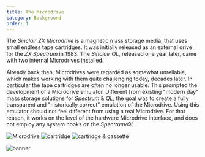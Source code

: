 ```yaml
---
title: The Microdrive
category: Background
order: 1
---
```



The *Sinclair ZX Microdrive* is a magnetic mass storage media, that uses small endless tape cartridges. It was initially released as an external drive for the *ZX Spectrum* in 1983. The *Sinclair QL*, released one year later, came with two internal Microdrives installed.

Already back then, Microdrives were regarded as somewhat unreliable, which makes working with them quite challenging today, decades later. In particular the tape cartridges are often no longer usable. This prompted the development of a Microdrive emulator. Different from existing "modern day" mass storage solutions for *Spectrum* & *QL*, the goal was to create a fully transparent and "historically correct" emulation of the Microdrive. Using this emulator should not feel different from using a real Microdrive. For that reason, it works on the level of the hardware Microdrive interface, and does not employ any system hooks on the *Spectrum/QL*.

![Microdrive]({{site.baseurl}}/images/oq-microdrive.jpg)
![cartridge]({{site.baseurl}}/images/oq-cartridge.jpg)
![cartridge & cassette]({{site.baseurl}}/images/oq-cart-cass.jpg)

![banner]({{site.baseurl}}/images/oq-banner.png)